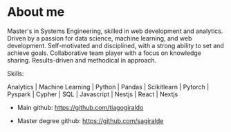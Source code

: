 # About me #

Master's in Systems Engineering,  skilled in web development and analytics. Driven by a passion for data science, machine learning, and web development. Self-motivated and disciplined, with a strong ability to set and achieve goals. Collaborative team player with a focus on knowledge sharing. Results-driven and methodical in approach.

Skills:

Analytics | Machine Learning | Python  |  Pandas  |  Scikitlearn  |  Pytorch  |  Pyspark  | Cypher  |  SQL  |  Javascript  | Nestjs  |  React | Nextjs

- Main github: https://github.com/tiagogiraldo

- Master degree github: https://github.com/sagiralde
